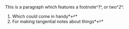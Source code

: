 This is a paragraph which features a footnote^*1*^, or two^*2*^.

1.  Which could come in handy*↩*
2.  For making tangential notes about things*↩*

